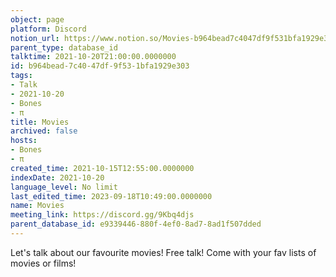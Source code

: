 ```yaml
---
object: page
platform: Discord
notion_url: https://www.notion.so/Movies-b964bead7c4047df9f531bfa1929e303
parent_type: database_id
talktime: 2021-10-20T21:00:00.0000000
id: b964bead-7c40-47df-9f53-1bfa1929e303
tags:
- Talk
- 2021-10-20
- Bones
- π
title: Movies
archived: false
hosts:
- Bones
- π
created_time: 2021-10-15T12:55:00.0000000
indexDate: 2021-10-20
language_level: No limit
last_edited_time: 2023-09-18T10:49:00.0000000
name: Movies
meeting_link: https://discord.gg/9Kbq4djs
parent_database_id: e9339446-880f-4ef0-8ad7-8ad1f507dded
---
```


Let's talk about our favourite movies!
Free talk! Come with your fav lists of movies or films!


